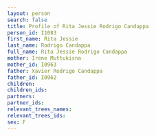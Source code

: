 ```yaml
---
layout: person
search: false
title: Profile of Rita Jessie Rodrigo Candappa
person_id: I1083
first_name: Rita Jessie
last_name: Rodrigo Candappa
full_name: Rita Jessie Rodrigo Candappa
mother: Irene Muttukisna
mother_id: I0963
father: Xavier Rodrigo Candappa
father_id: I0962
children:
children_ids:
partners:
partner_ids:
relevant_trees_names:
relevant_trees_ids:
sex: F
---
```


